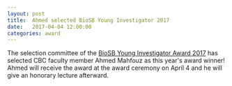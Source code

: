 ```yaml
---
layout: post
title:  Ahmed selected BioSB Young Investigator 2017
date:   2017-04-04 12:00:00
categories: award
---
```

The selection committee of the [BioSB Young Investigator Award 2017](https://www.aanmelder.nl/biosb2017/wiki/218447/biosb%20young%20investigator%20award%202017#.WS_6c2iGM54) has selected CBC faculty member Ahmed Mahfouz as this year's award winner! Ahmed will receive the award at the award ceremony on April 4 and he will give an honorary lecture afterward.